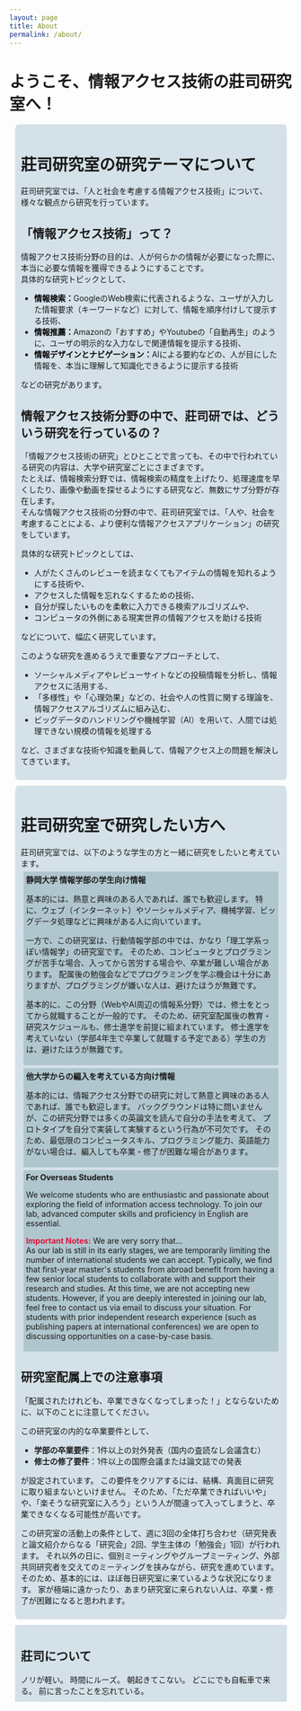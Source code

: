 ```yaml
---
layout: page
title: About
permalink: /about/
---
```


<style>
    span.li{
        font-weight: bolder;
        color: black;
    }
    div.block{
        background-color: #D4E1E8;
        border-radius: 1%;
        padding: 2%;
        margin: 2%;
    }
    div.target{
        background-color: #B0C6CE;
        border-radius: 0.5%;
        padding: 1%;
        margin: 1%;
    }
    span.caution{
        font-weight: bolder;
        color: crimson;
    }
</style>

<h1>ようこそ、情報アクセス技術の莊司研究室へ！</h1>
<div class=block>
<h1>莊司研究室の研究テーマについて</h1>
莊司研究室では、「人と社会を考慮する情報アクセス技術」について、様々な観点から研究を行っています。
<h2>「情報アクセス技術」って？</h2>
情報アクセス技術分野の目的は、人が何らかの情報が必要になった際に、本当に必要な情報を獲得できるようにすることです。<br>
具体的な研究トピックとして、
<ul>
<li> <span class="li">情報検索：</span>GoogleのWeb検索に代表されるような、ユーザが入力した情報要求（キーワードなど）に対して、情報を順序付けして提示する技術、</li>
<li><span class="li">情報推薦：</span>Amazonの「おすすめ」やYoutubeの「自動再生」のように、ユーザの明示的な入力なしで関連情報を提示する技術、</li>
<li><span class="li">情報デザインとナビゲーション：</span>AIによる要約などの、人が目にした情報を、本当に理解して知識化できるように提示する技術</li>
</ul>
などの研究があります。
<h2>情報アクセス技術分野の中で、莊司研では、どういう研究を行っているの？</h2>
<p>
「情報アクセス技術の研究」とひとことで言っても、その中で行われている研究の内容は、大学や研究室ごとにさまざまです。<br>
たとえば、情報検索分野では、情報検索の精度を上げたり、処理速度を早くしたり、画像や動画を探せるようにする研究など、無数にサブ分野が存在します。<br>
そんな情報アクセス技術の分野の中で、莊司研究室では、「人や、社会を考慮することによる、より便利な情報アクセスアプリケーション」の研究をしています。
</p>

<p>
具体的な研究トピックとしては、
<ul>
<li>人がたくさんのレビューを読まなくてもアイテムの情報を知れるようにする技術や、</li>
<li>アクセスした情報を忘れなくするための技術、</li>
<li>自分が探したいものを柔軟に入力できる検索アルゴリズムや、</li>
<li>コンピュータの外側にある現実世界の情報アクセスを助ける技術</li>
</ul>
などについて、幅広く研究しています。
</p>

<p>
このような研究を進めるうえで重要なアプローチとして、
<ul>
<li>ソーシャルメディアやレビューサイトなどの投稿情報を分析し、情報アクセスに活用する、</li>
<li>「多様性」や「心理効果」などの、社会や人の性質に関する理論を、情報アクセスアルゴリズムに組み込む、</li>
<li>ビッグデータのハンドリングや機械学習（AI）を用いて、人間では処理できない規模の情報を処理する</li>
</ul>
など、さまざまな技術や知識を動員して、情報アクセス上の問題を解決してきています。
</p>
</div>

<div class="block">
<h1>莊司研究室で研究したい方へ</h1>
莊司研究室では、以下のような学生の方と一緒に研究をしたいと考えています。
<div class="target">
<strong>静岡大学 情報学部の学生向け情報</strong><br>
<p>
基本的には、熱意と興味のある人であれば、誰でも歓迎します。
特に、ウェブ（インターネット）やソーシャルメディア、機械学習、ビッグデータ処理などに興味がある人に向いています。
</p>
<p>
一方で、この研究室は、行動情報学部の中では、かなり「理工学系っぽい情報学」の研究室です。
そのため、コンピュータとプログラミングが苦手な場合、入ってから苦労する場合や、卒業が難しい場合があります。
配属後の勉強会などでプログラミングを学ぶ機会は十分にありますが、プログラミングが嫌いな人は、避けたほうが無難です。
</p>
<p>
基本的に、この分野（WebやAI周辺の情報系分野）では、修士をとってから就職することが一般的です。
そのため、研究室配属後の教育・研究スケジュールも、修士進学を前提に組まれています。
修士進学を考えていない（学部4年生で卒業して就職する予定である）学生の方は、避けたほうが無難です。
</p>
</div>

<div class="target">
<strong>他大学からの編入を考えている方向け情報</strong><br>
<p>
基本的には、情報アクセス分野での研究に対して熱意と興味のある人であれば、誰でも歓迎します。
バックグラウンドは特に問いませんが、この研究分野では多くの英論文を読んで自分の手法を考えて、
プロトタイプを自分で実装して実験するという行為が不可欠です。
そのため、最低限のコンピュータスキル、プログラミング能力、英語能力がない場合は、編入しても卒業・修了が困難な場合があります。
</p>
</div>

<div class="target">
<strong>For Overseas Students</strong><br>
<p>
We welcome students who are enthusiastic and passionate about exploring the field of information access technology. To join our lab, advanced computer skills and proficiency in English are essential.
</p>
<p>
<span class="caution">Important Notes:</span>
We are very sorry that... 
<br> As our lab is still in its early stages, we are temporarily limiting the number of international students we can accept. 
Typically, we find that first-year master's students from abroad benefit from having a few senior local students to collaborate with and support their research and studies.
At this time, we are not accepting new students. 
However, if you are deeply interested in joining our lab, feel free to contact us via email to discuss your situation.
For students with prior independent research experience (such as publishing papers at international conferences) we are open to discussing opportunities on a case-by-case basis.
</p>
</div>

<h2>研究室配属上での注意事項</h2>
<p>
「配属されたけれども、卒業できなくなってしまった！」とならないために、以下のことに注意してください。
</p>
<p>
この研究室の内的な卒業要件として、
<ul>
<li><strong>学部の卒業要件</strong>：1件以上の対外発表（国内の査読なし会議含む）</li>
<li><strong>修士の修了要件</strong>：1件以上の国際会議または論文誌での発表</li>
</ul>
が設定されています。
この要件をクリアするには、結構、真面目に研究に取り組まないといけません。
そのため、「ただ卒業できればいいや」や、「楽そうな研究室に入ろう」という人が間違って入ってしまうと、卒業できなくなる可能性が高いです。
</p>
<p>
この研究室の活動上の条件として、週に3回の全体打ち合わせ（研究発表と論文紹介からなる「研究会」2回、学生主体の「勉強会」1回）が行われます。
それ以外の日に、個別ミーティングやグループミーティング、外部共同研究者を交えてのミーティングを挟みながら、研究を進めています。
そのため、基本的には、ほぼ毎日研究室に来ているような状況になります。
家が極端に遠かったり、あまり研究室に来られない人は、卒業・修了が困難になると思われます。
</p>
</div>

<div class="block">
<h2>莊司について</h2>
ノリが軽い。
時間にルーズ。
朝起きてこない。
どこにでも自転車で来る。
前に言ったことを忘れている。
</div>
</div>

